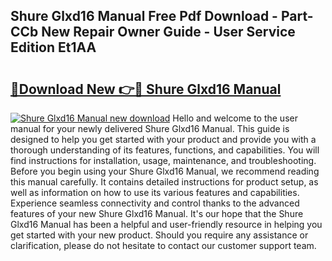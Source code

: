 ## Shure Glxd16 Manual Free Pdf Download - Part-CCb New Repair Owner Guide - User Service Edition Et1AA

# <h2><a href="http://bc24543.oget.top/?id=Shure+Glxd16+Manual">🔗Download New 👉🔴 Shure Glxd16 Manual</a></h2>

[![Shure Glxd16 Manual new download](https://i.imgur.com/5g1atiW.png)](http://bc24543.oget.top/?id=Shure+Glxd16+Manual)
Hello and welcome to the user manual for your newly delivered Shure Glxd16 Manual. This guide is designed to help you get started with your product and provide you with a thorough understanding of its features, functions, and capabilities. You will find instructions for installation, usage, maintenance, and troubleshooting. Before you begin using your Shure Glxd16 Manual, we recommend reading this manual carefully. It contains detailed instructions for product setup, as well as information on how to use its various features and capabilities. Experience seamless connectivity and control thanks to the advanced features of your new Shure Glxd16 Manual. It's our hope that the Shure Glxd16 Manual has been a helpful and user-friendly resource in helping you get started with your new product. Should you require any assistance or clarification, please do not hesitate to contact our customer support team.
